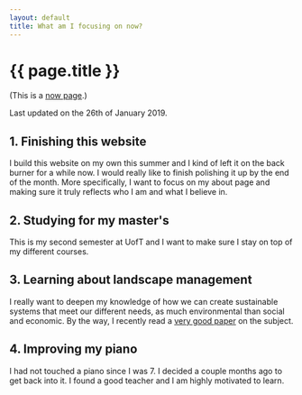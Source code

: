```yaml
---
layout: default
title: What am I focusing on now?
---
```


# {{ page.title }}

(This is a [now page](https://nownownow.com/about).)

Last updated on the 26th of January 2019.

## 1. Finishing this website
I build this website on my own this summer and I kind of left it on the back burner for a while now. I would really like to finish polishing it up by the end of the month. More specifically, I want to focus on my about page and making sure it truly reflects who I am and what I believe in.

## 2. Studying for my master's
This is my second semester at UofT and I want to make sure I stay on top of my different courses.

## 3. Learning about landscape management
I really want to deepen my knowledge of how we can create sustainable systems that meet our different needs, as much environmental than social and economic. By the way, I recently read a [very good paper](https://www.pnas.org/content/110/21/8349) on the subject. 

## 4. Improving my piano
I had not touched a piano since I was 7. I decided a couple months ago to get back into it. I found a good teacher and I am highly motivated to learn.